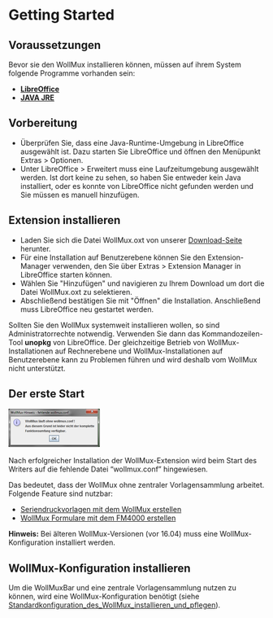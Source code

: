 # Getting Started
## Voraussetzungen

Bevor sie den WollMux installieren können, müssen auf ihrem System folgende Programme vorhanden sein:

- **[LibreOffice](http://www.libreoffice.org/download/libreoffice-still/)**
- **[JAVA JRE](http://www.oracle.com/technetwork/java/javase/downloads/index.html)**

## Vorbereitung

- Überprüfen Sie, dass eine Java-Runtime-Umgebung in LibreOffice ausgewählt ist. Dazu starten Sie LibreOffice und öffnen den Menüpunkt Extras &gt; Optionen.
- Unter LibreOffice &gt; Erweitert muss eine Laufzeitumgebung ausgewählt werden. Ist dort keine zu sehen, so haben Sie entweder kein Java installiert, oder es konnte von LibreOffice nicht gefunden werden und Sie müssen es manuell hinzufügen.

## Extension installieren

- Laden Sie sich die Datei WollMux.oxt von unserer [Download-Seite](https://github.com/WollMux/WollMux/releases/latest) herunter.
- Für eine Installation auf Benutzerebene können Sie den Extension-Manager verwenden, den Sie über Extras &gt; Extension Manager in LibreOffice starten können.
- Wählen Sie "Hinzufügen" und navigieren zu Ihrem Download um dort die Datei WollMux.oxt zu selektieren.
- Abschließend bestätigen Sie mit "Öffnen" die Installation. Anschließend muss LibreOffice neu gestartet werden.

Sollten Sie den WollMux systemweit installieren wollen, so sind Administratorrechte notwendig. Verwenden Sie dann das Kommandozeilen-Tool **unopkg** von LibreOffice. Der gleichzeitige Betrieb von WollMux-Installationen auf Rechnerebene und WollMux-Installationen auf Benutzerebene kann zu Problemen führen und wird deshalb vom WollMux nicht unterstützt.

## Der erste Start

![Erster Start](images/wm-erster-start.png "Erster Start")

Nach erfolgreicher Installation der WollMux-Extension wird beim Start des Writers auf die fehlende Datei “wollmux.conf” hingewiesen.

Das bedeutet, dass der WollMux ohne zentraler Vorlagensammlung arbeitet. Folgende Feature sind nutzbar:

- [Seriendruckvorlagen mit dem WollMux erstellen](Seriendruckvorlagen_mit_dem_WollMux_erstellen)
- [WollMux Formulare mit dem FM4000 erstellen](FormularMax_4000)

**Hinweis:** Bei älteren WollMux-Versionen (vor 16.04) muss eine WollMux-Konfiguration installiert werden.

## WollMux-Konfiguration installieren

Um die WollMuxBar und eine zentrale Vorlagensammlung nutzen zu können, wird eine WollMux-Konfiguration benötigt (siehe [Standardkonfiguration\_des\_WollMux\_installieren\_und\_pflegen](Standardkonfiguration_des_WollMux_installieren_und_pflegen)).
